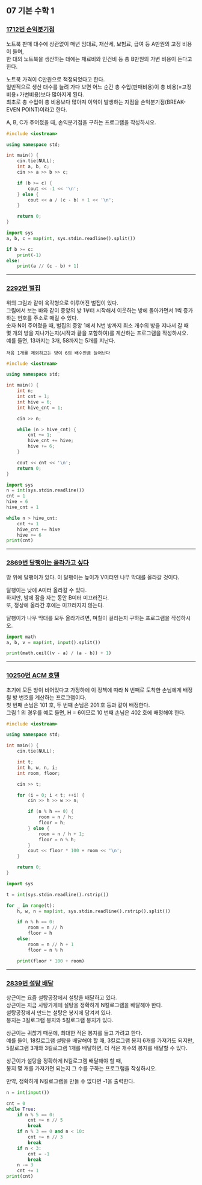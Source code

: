 ## 07 기본 수학 1

### [1712번 손익분기점](https://www.acmicpc.net/problem/1712)

노트북 판매 대수에 상관없이 매년 임대료, 재산세, 보험료, 급여 등 A만원의 고정 비용이 들며,  
한 대의 노트북을 생산하는 데에는 재료비와 인건비 등 총 B만원의 가변 비용이 든다고 한다.

노트북 가격이 C만원으로 책정되었다고 한다.  
일반적으로 생산 대수를 늘려 가다 보면 어느 순간 총 수입(판매비용)이 총 비용(=고정비용+가변비용)보다 많아지게 된다.  
최초로 총 수입이 총 비용보다 많아져 이익이 발생하는 지점을 손익분기점(BREAK-EVEN POINT)이라고 한다.

A, B, C가 주어졌을 때, 손익분기점을 구하는 프로그램을 작성하시오.

```cpp
#include <iostream>

using namespace std;

int main() {
    cin.tie(NULL);
    int a, b, c;
    cin >> a >> b >> c;

    if (b >= c) {
        cout << -1 << '\n';
    } else {
        cout << a / (c - b) + 1 << '\n';
    }

    return 0;
}
```

```python
import sys
a, b, c = map(int, sys.stdin.readline().split())

if b >= c:
    print(-1)
else:
    print(a // (c - b) + 1)
```

---

### [2292번 벌집](https://www.acmicpc.net/problem/2292)

위의 그림과 같이 육각형으로 이루어진 벌집이 있다.  
그림에서 보는 바와 같이 중앙의 방 1부터 시작해서 이웃하는 방에 돌아가면서 1씩 증가하는 번호를 주소로 매길 수 있다.  
숫자 N이 주어졌을 때, 벌집의 중앙 1에서 N번 방까지 최소 개수의 방을 지나서 갈 때  
몇 개의 방을 지나가는지(시작과 끝을 포함하여)를 계산하는 프로그램을 작성하시오.  
예를 들면, 13까지는 3개, 58까지는 5개를 지난다.

```text
처음 1개를 제외하고는 방이 6의 배수만큼 늘어난다
```

```cpp
#include <iostream>

using namespace std;

int main() {
    int n;
    int cnt = 1;
    int hive = 6;
    int hive_cnt = 1;

    cin >> n;

    while (n > hive_cnt) {
        cnt += 1;
        hive_cnt += hive;
        hive += 6;
    }

    cout << cnt << '\n';
    return 0;
}
```

```python
import sys
n = int(sys.stdin.readline())
cnt = 1
hive = 6
hive_cnt = 1

while n > hive_cnt:
    cnt += 1
    hive_cnt += hive
    hive += 6
print(cnt)
```

---

### [2869번 달팽이는 올라가고 싶다](https://www.acmicpc.net/problem/2869)

땅 위에 달팽이가 있다. 이 달팽이는 높이가 V미터인 나무 막대를 올라갈 것이다.

달팽이는 낮에 A미터 올라갈 수 있다.  
하지만, 밤에 잠을 자는 동안 B미터 미끄러진다.  
또, 정상에 올라간 후에는 미끄러지지 않는다.

달팽이가 나무 막대를 모두 올라가려면, 며칠이 걸리는지 구하는 프로그램을 작성하시오.

```python
import math
a, b, v = map(int, input().split())

print(math.ceil((v - a) / (a - b)) + 1)
```

---

### [10250번 ACM 호텔](https://www.acmicpc.net/problem/10250)

초기에 모든 방이 비어있다고 가정하에 이 정책에 따라 N 번째로 도착한 손님에게 배정될 방 번호를 계산하는 프로그램이다.  
첫 번째 손님은 101 호, 두 번째 손님은 201 호 등과 같이 배정한다.  
그림 1 의 경우를 예로 들면, H = 6이므로 10 번째 손님은 402 호에 배정해야 한다.

```cpp
#include <iostream>

using namespace std;

int main() {
    cin.tie(NULL);

    int t;
    int h, w, n, i;
    int room, floor;

    cin >> t;

    for (i = 0; i < t; ++i) {
        cin >> h >> w >> n;

        if (n % h == 0) {
            room = n / h;
            floor = h;
        } else {
            room = n / h + 1;
            floor = n % h;
        }
        cout << floor * 100 + room << '\n';
    }

    return 0;
}
```

```python
import sys

t = int(sys.stdin.readline().rstrip())

for _ in range(t):
    h, w, n = map(int, sys.stdin.readline().rstrip().split())

    if n % h == 0:
        room = n // h
        floor = h
    else:
        room = n // h + 1
        floor = n % h

    print(floor * 100 + room)
```

---

### [2839번 설탕 배달](https://www.acmicpc.net/problem/2839)

상근이는 요즘 설탕공장에서 설탕을 배달하고 있다.  
상근이는 지금 사탕가게에 설탕을 정확하게 N킬로그램을 배달해야 한다.  
설탕공장에서 만드는 설탕은 봉지에 담겨져 있다.  
봉지는 3킬로그램 봉지와 5킬로그램 봉지가 있다.

상근이는 귀찮기 때문에, 최대한 적은 봉지를 들고 가려고 한다.  
예를 들어, 18킬로그램 설탕을 배달해야 할 때, 3킬로그램 봉지 6개를 가져가도 되지만,  
5킬로그램 3개와 3킬로그램 1개를 배달하면, 더 적은 개수의 봉지를 배달할 수 있다.

상근이가 설탕을 정확하게 N킬로그램 배달해야 할 때,  
봉지 몇 개를 가져가면 되는지 그 수를 구하는 프로그램을 작성하시오.

만약, 정확하게 N킬로그램을 만들 수 없다면 -1을 출력한다.

```python
n = int(input())

cnt = 0
while True:
    if n % 5 == 0:
        cnt += n // 5
        break
    if n % 3 == 0 and n < 10:
        cnt += n // 3
        break
    if n < 3:
        cnt = -1
        break
    n -= 3
    cnt += 1
print(cnt)
```
